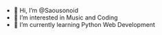 - 👋 Hi, I’m @Saousonoid
- 👀 I’m interested in Music and Coding
- 🌱 I’m currently learning Python Web Development
<!---
Saousonoid/Saousonoid is a ✨ special ✨ repository because its `README.md` (this file) appears on your GitHub profile.
You can click the Preview link to take a look at your changes.
--->
